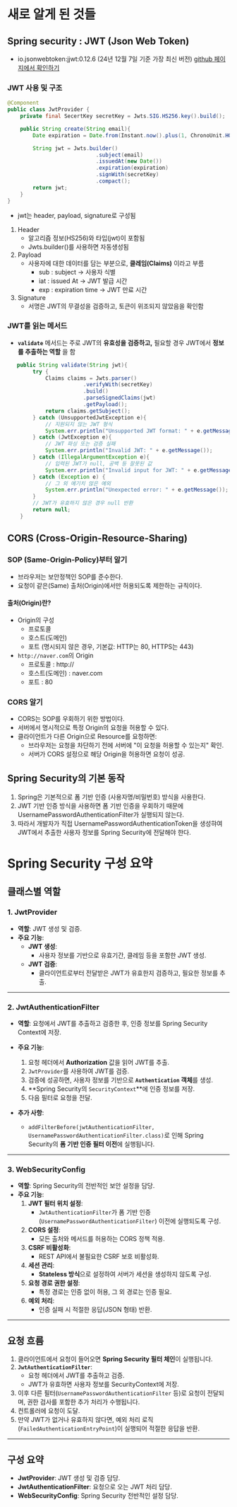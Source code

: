 # 새로 알게 된 것들
## Spring security : JWT (Json Web Token)
- io.jsonwebtoken:jjwt:0.12.6 (24년 12월 7일 기준 가장 최신 버전) [github 페이지에서 확인하기](https://github.com/jwtk/jjwt)

### JWT 사용 및 구조
```java
@Component
public class JwtProvider {
    private final SecertKey secretKey = Jwts.SIG.HS256.key().build();

    public String create(String email){
        Date expiration = Date.from(Instant.now().plus(1, ChronoUnit.HOURS));

        String jwt = Jwts.builder()
                            .subject(email)
                            .issuedAt(new Date())
                            .expiration(expiration)
                            .signWith(secretKey)
                            .compact();
        return jwt;
    }
}
```
- jwt는 header, payload, signature로 구성됨
1. Header
    - 알고리즘 정보(HS256)와 타입(jwt)이 포함됨
    - Jwts.builder()를 사용하면 자동생성됨
2. Payload
    - 사용자에 대한 데이터를 담는 부분으로, **클레임(Claims)** 이라고 부름
        - sub : subject -> 사용자 식별
        - iat : issued At -> JWT 발급 시간
        - exp : expiration time -> JWT 만료 시간
3. Signature
    - 서명은 JWT의 무결성을 검증하고, 토큰이 위조되지 않았음을 확인함

### JWT를 읽는 메서드
- **`validate`** 메서드는 주로 JWT의 **유효성을 검증하고,** 필요할 경우 JWT에서 **정보를 추출하는 역할** 을 함
```java
   public String validate(String jwt){
        try {
            Claims claims = Jwts.parser()
                        .verifyWith(secretKey)
                        .build()
                        .parseSignedClaims(jwt)
                        .getPayload();
            return claims.getSubject();
        } catch (UnsupportedJwtException e){
            // 지원되지 않는 JWT 형식
            System.err.println("Unsupported JWT format: " + e.getMessage());
        } catch (JwtException e){
            // JWT 파싱 또는 검증 실패
            System.err.println("Invalid JWT: " + e.getMessage());
        } catch (IllegalArgumentException e){
            // 입력된 JWT가 null, 공백 등 잘못된 값
            System.err.println("Invalid input for JWT: " + e.getMessage());
        } catch (Exception e) {
            // 그 외 예기치 않은 예외
            System.err.println("Unexpected error: " + e.getMessage());
        }
        // JWT가 유효하지 않은 경우 null 반환
        return null;
    }
```


## CORS (Cross-Origin-Resource-Sharing)
### SOP (Same-Origin-Policy)부터 알기
- 브라우저는 보안정책인 SOP를 준수한다.
- 요청이 같은(Same) 출처(Origin)에서만 허용되도록 제한하는 규칙이다.
#### 출처(Origin)란?
- Origin의 구성
    - 프로토콜
    - 호스트(도메인)
    - 포트 (명시되지 않은 경우, 기본값: HTTP는 80, HTTPS는 443)
- `http://naver.com`의 Origin
    - 프로토콜 : http://
    - 호스트(도메인) : naver.com
    - 포트 : 80

### CORS 알기
- CORS는 SOP를 우회하기 위한 방법이다.
- 서버에서 명시적으로 특정 Origin의 요청을 허용할 수 있다.
- 클라이언트가 다른 Origin으로 Resource를 요청하면:
    - 브라우저는 요청을 차단하기 전에 서버에 "이 요청을 허용할 수 있는지" 확인.
    - 서버가 CORS 설정으로 해당 Origin을 허용하면 요청이 성공.


## Spring Security의 기본 동작
1. Spring은 기본적으로 폼 기반 인증 (사용자명/비밀번호) 방식을 사용한다.
2. JWT 기반 인증 방식을 사용하면 폼 기반 인증을 우회하기 때문에 UsernamePasswordAuthenticationFilter가 실행되지 않는다.
3. 따라서 개발자가 직접 UsernamePasswordAuthenticationToken을 생성햐여 JWT에서 추출한 사용자 정보를 Spring Security에 전달해야 한다.

# Spring Security 구성 요약

## **클래스별 역할**

### **1. JwtProvider**
- **역할**: JWT 생성 및 검증.
- **주요 기능**:
  - **JWT 생성**:
    - 사용자 정보를 기반으로 유효기간, 클레임 등을 포함한 JWT 생성.
  - **JWT 검증**:
    - 클라이언트로부터 전달받은 JWT가 유효한지 검증하고, 필요한 정보를 추출.

---

### **2. JwtAuthenticationFilter**
- **역할**: 요청에서 JWT를 추출하고 검증한 후, 인증 정보를 Spring Security Context에 저장.
- **주요 기능**:
  1. 요청 헤더에서 **Authorization** 값을 읽어 JWT를 추출.
  2. `JwtProvider`를 사용하여 JWT를 검증.
  3. 검증에 성공하면, 사용자 정보를 기반으로 **`Authentication` 객체**를 생성.
  4. **Spring Security의 `SecurityContext`**에 인증 정보를 저장.
  5. 다음 필터로 요청을 전달.

- **추가 사항**:
  - `addFilterBefore(jwtAuthenticationFilter, UsernamePasswordAuthenticationFilter.class)`로 인해 Spring Security의 **폼 기반 인증 필터 이전**에 실행됩니다.

---

### **3. WebSecurityConfig**
- **역할**: Spring Security의 전반적인 보안 설정을 담당.
- **주요 기능**:
  1. **JWT 필터 위치 설정**:
     - `JwtAuthenticationFilter`가 폼 기반 인증(`UsernamePasswordAuthenticationFilter`) 이전에 실행되도록 구성.
  2. **CORS 설정**:
     - 모든 출처와 메서드를 허용하는 CORS 정책 적용.
  3. **CSRF 비활성화**:
     - REST API에서 불필요한 CSRF 보호 비활성화.
  4. **세션 관리**:
     - **Stateless 방식**으로 설정하여 서버가 세션을 생성하지 않도록 구성.
  5. **요청 경로 권한 설정**:
     - 특정 경로는 인증 없이 허용, 그 외 경로는 인증 필요.
  6. **예외 처리**:
     - 인증 실패 시 적절한 응답(JSON 형태) 반환.

---

## **요청 흐름**

1. 클라이언트에서 요청이 들어오면 **Spring Security 필터 체인**이 실행됩니다.
2. **`JwtAuthenticationFilter`**:
   - 요청 헤더에서 JWT를 추출하고 검증.
   - JWT가 유효하면 사용자 정보를 SecurityContext에 저장.
3. 이후 다른 필터(`UsernamePasswordAuthenticationFilter` 등)로 요청이 전달되며, 권한 검사를 포함한 추가 처리가 수행됩니다.
4. 컨트롤러에 요청이 도달.
5. 만약 JWT가 없거나 유효하지 않다면, 예외 처리 로직(`FailedAuthenticationEntryPoint`)이 실행되어 적절한 응답을 반환.

---

## **구성 요약**
- **JwtProvider**: JWT 생성 및 검증 담당.
- **JwtAuthenticationFilter**: 요청으로 오는 JWT 처리 담당.
- **WebSecurityConfig**: Spring Security 전반적인 설정 담당.
